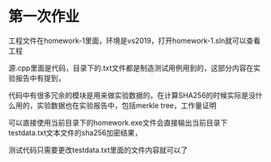 # 第一次作业

工程文件在homework-1里面，环境是vs2019，打开homework-1.sln就可以查看工程

源.cpp里面是代码，目录下的.txt文件都是制造测试用例用到的，这部分内容在实验报告中有提到，

代码中有很多冗余的模块是用来做实验数据的，在计算SHA256的时候实际是没什么用的，实验数据也在实验报告中，包括merkle tree，工作量证明



可以直接使用当前目录下的homework.exe文件会直接输出当前目录下testdata.txt文本文件的sha256加密结果，

测试代码只需要更改testdata.txt里面的文件内容就可以了



